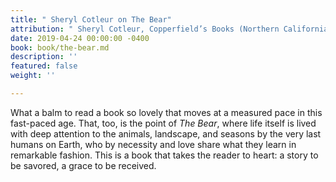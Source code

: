 ```yaml
---
title: " Sheryl Cotleur on The Bear"
attribution: " Sheryl Cotleur, Copperfield’s Books (Northern California)"
date: 2019-04-24 00:00:00 -0400
book: book/the-bear.md
description: ''
featured: false
weight: ''

---
```

What a balm to read a book so lovely that moves at a measured pace in this fast-paced age. That, too, is the point of _The Bear_, where life itself is lived with deep attention to the animals, landscape, and seasons by the very last humans on Earth, who by necessity and love share what they learn in remarkable fashion. This is a book that takes the reader to heart: a story to be savored, a grace to be received.
